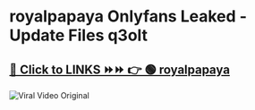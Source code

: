 
 # royalpapaya Onlyfans Leaked - Update Files q3olt

## <h2><a href="https://clipsfans.com/royalpapaya&ref=git">🔗 Click to LINKS ⏩⏩ 👉 🟢 royalpapaya </a></h2>

<a href="https://clipsfans.com/royalpapaya&ref=git" rel="nofollow" data-target="animated-image.originalLink"><img src="https://i.ibb.co.com/xMMVF88/686577567.gif" alt="Viral Video Original" style="max-width: 100%; display: inline-block;" data-target="animated-image.originalImage"></a>


